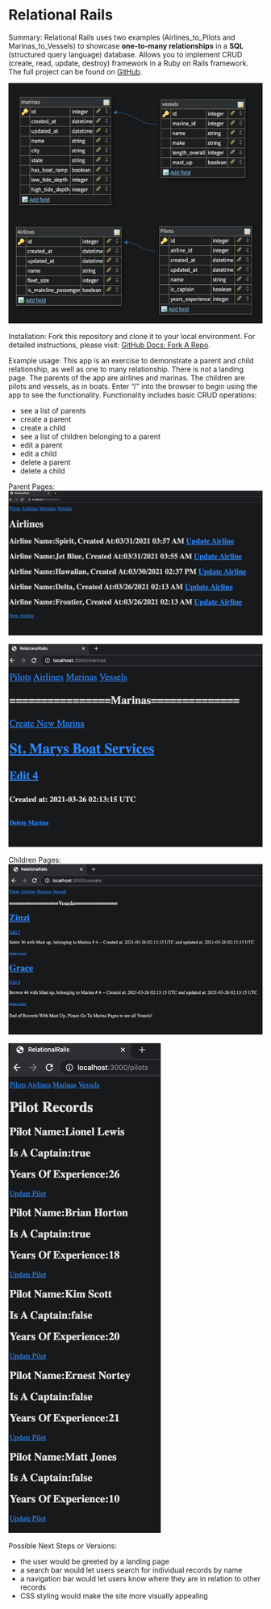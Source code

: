 # Relational Rails

Summary: 
Relational Rails uses two examples (Airlines_to_Pilots and Marinas_to_Vessels)
to showcase **one-to-many relationships** in a **SQL** (structured query language)
database. Allows you to implement CRUD (create, read, update, destroy)
framework in a Ruby on Rails framework. The full project can be found on [GitHub](https://github.com/r-stemmle/relational_rails).

![Schema Design](SchemaDesign.png)

Installation:
Fork this repository and clone it to your local environment. For detailed instructions, please visit: [GitHub Docs: Fork A Repo](https://docs.github.com/en/github/getting-started-with-github/fork-a-repo).

Example usage:
This app is an exercise to demonstrate a parent and child relationship, as well as one to many relationship.  There is not a landing page.  The parents of the app are airlines and marinas.  The children are pilots and vessels, as in boats.  Enter “/<parent>” into the browser to begin using the app to see the functionality.  Functionality includes basic CRUD operations:
* see a list of parents
* create a parent
* create a child
* see a list of children belonging to a parent
* edit a parent
* edit a child
* delete a parent
* delete a child

Parent Pages:
![Airlines List](Airlines.png)

![Marinas List](Marinas.png)

Children Pages:
![Vessels List](Vessels.png)

![Pilots List](Pilots.png)


Possible Next Steps or Versions:
* the user would be greeted by a landing page
* a search bar would let users search for individual records by name
* a navigation bar would let users know where they are in relation to other records
* CSS styling would make the site more visually appealing
